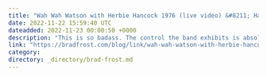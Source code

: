 ```yaml
---
title: "Wah Wah Watson with Herbie Hancock 1976 (live video) &#8211; Hang Up Your Hang Ups"
date: 2022-11-22 15:59:40 UTC
dateadded: 2022-11-23 00:00:50 +0000
description: "This is so badass. The control the band exhibits is absolutely incredible. It feels super organic, groovy, and even jammy, but it’s all totally locked in. When you feel like they’re just jamming over a groove, all of a sudden […]"
link: "https://bradfrost.com/blog/link/wah-wah-watson-with-herbie-hancock-1976-live-video-hang-up-your-hang-ups/"
category:
directory: _directory/brad-frost.md
---
```

